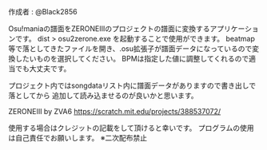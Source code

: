 作成者 : @Black2856

Osu!maniaの譜面をZERONEIIIのプロジェクトの譜面に変換するアプリケーションです。
dist > osu2zerone.exe を起動することで使用ができます。
beatmap等で落としてきたファイルを開き、.osu拡張子が譜面データになっているので変換したいものを選択してください。
BPMは指定した値に調整してくれるので適当でも大丈夫です。

プロジェクト内ではsongdataリスト内に譜面データがありますので書き出しで落としてから
追加して読み込ませるのが良いかと思います。

ZERONEIII by ZVA6
https://scratch.mit.edu/projects/388537072/

使用する場合はクレジットの記載をして頂けると幸いです。
プログラムの使用は自己責任でお願いします。
※二次配布禁止
